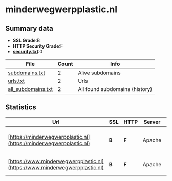 

# minderwegwerpplastic.nl
## Summary data


 - **SSL Grade**:B
 - **HTTP Security Grade**:F
 - **[security.txt](https://www.digitaleoverheid.nl/nieuws/standaard-security-txt-nu-verplicht-voor-overheid/)**:0


| File       | Count | Info |
|------------|-------|------|
|[subdomains.txt](/data/minderwegwerpplastic.nl/subdomains.txt)|2|Alive subdomains|
|[urls.txt](/data/minderwegwerpplastic.nl/urls.txt)|2|Urls|
|[all_subdomains.txt](/data/minderwegwerpplastic.nl/all_subdomains.txt)|2|All found subdomains (history)|


## Statistics


| Url | SSL | HTTP | Server | Cookie | HSTS | CORS | CTO | CSP | XFO | XXP | RP |FP| Tech |Title |
|--------|-------|-------|------|------|------|------|------|------|------|------|------|------|------|------|
|[https://minderwegwerpplastic.nl](https://minderwegwerpplastic.nl)| **B**| **F**|Apache| | | | | | | | :white_check_mark: | |Apache HTTP Server HSTS|Home | Ministeri...|
|[https://www.minderwegwerpplastic.nl](https://www.minderwegwerpplastic.nl)| **B**| **F**|Apache| | | | | | | | :white_check_mark: | |Apache HTTP Server|301 Moved Perman...|


